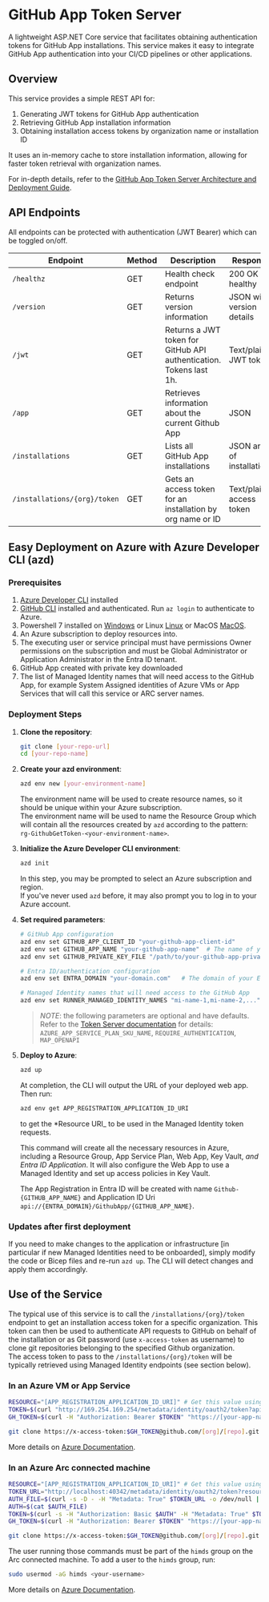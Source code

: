 # GitHub App Token Server

A lightweight ASP.NET Core service that facilitates obtaining authentication tokens for GitHub App installations. This service makes it easy to integrate GitHub App authentication into your CI/CD pipelines or other applications.

## Overview

This service provides a simple REST API for:

1. Generating JWT tokens for GitHub App authentication
2. Retrieving GitHub App installation information
3. Obtaining installation access tokens by organization name or installation ID

It uses an in-memory cache to store installation information, allowing for faster token retrieval with organization names.

For in-depth details, refer to the [GitHub App Token Server Architecture and Deployment Guide](docs/token-server.md).

## API Endpoints

All endpoints can be protected with authentication (JWT Bearer) which can be toggled on/off.

| Endpoint | Method | Description | Response |
|----------|--------|-------------|----------|
| `/healthz` | GET | Health check endpoint | 200 OK if healthy |
| `/version` | GET | Returns version information | JSON with version details |
| `/jwt` | GET | Returns a JWT token for GitHub API authentication. Tokens last 1h. | Text/plain JWT token |
| `/app` | GET | Retrieves information about the current Github App | JSON |
| `/installations` | GET | Lists all GitHub App installations | JSON array of installations |
| `/installations/{org}/token` | GET | Gets an access token for an installation by org name or ID | Text/plain access token |

## Easy Deployment on Azure with Azure Developer CLI (azd)

### Prerequisites

1. [Azure Developer CLI](https://learn.microsoft.com/azure/developer/azure-developer-cli/install-azd) installed
2. [GitHub CLI](https://cli.github.com/) installed and authenticated. Run `az login` to authenticate to Azure.
3. Powershell 7 installed on [Windows](https://learn.microsoft.com/en-us/powershell/scripting/install/installing-powershell-on-windows?view=powershell-7.5) or Linux [Linux](https://learn.microsoft.com/en-us/powershell/scripting/install/installing-powershell-core-on-linux?view=powershell-7.5) or MacOS [MacOS](https://learn.microsoft.com/en-us/powershell/scripting/install/installing-powershell-core-on-macos?view=powershell-7.5).
4. An Azure subscription to deploy resources into.
5. The executing user or service principal must have permissions Owner permissions on the subscription and must be Global Administrator or Application Administrator in the Entra ID tenant.
6. GitHub App created with private key downloaded
7. The list of Managed Identity names that will need access to the GitHub App, for example System Assigned identities of Azure VMs or App Services that will call this service or ARC server names.

### Deployment Steps

1. **Clone the repository**:

   ```bash
   git clone [your-repo-url]
   cd [your-repo-name]
   ```

2. **Create your azd environment**:

   ```bash
   azd env new [your-environment-name]
   ```

   The environment name will be used to create resource names, so it should be unique within your Azure subscription.  
   The environment name will be used to name the Resource Group which will contain all the resources created by `azd` according to the pattern: `rg-GithubGetToken-<your-environment-name>`.

3. **Initialize the Azure Developer CLI environment**:

   ```bash
   azd init
   ```

   In this step, you may be prompted to select an Azure subscription and region.  
   If you've never used `azd` before, it may also prompt you to log in to your Azure account.

4. **Set required parameters**:

   ```bash
   # GitHub App configuration
   azd env set GITHUB_APP_CLIENT_ID "your-github-app-client-id"
   azd env set GITHUB_APP_NAME "your-github-app-name"  # The name of your GitHub App
   azd env set GITHUB_PRIVATE_KEY_FILE "/path/to/your-github-app-private-key.pem"
   
   # Entra ID/authentication configuration
   azd env set ENTRA_DOMAIN "your-domain.com"   # The domain of your Entra ID tenant
   
   # Managed Identity names that will need access to the GitHub App
   azd env set RUNNER_MANAGED_IDENTITY_NAMES "mi-name-1,mi-name-2,..."  # Comma-separated list of Managed Identity names that will need access to the GitHub App. Don't put spaces between names.
   
   ```

   > *NOTE*: the following parameters are optional and have defaults. Refer to the [Token Server documentation](docs/token-server.md) for details: 
   > `AZURE_APP_SERVICE_PLAN_SKU_NAME`, `REQUIRE_AUTHENTICATION`, `MAP_OPENAPI`

5. **Deploy to Azure**:

   ```bash
   azd up
   ```

   At completion, the CLI will output the URL of your deployed web app. Then run:

   ```bash
   azd env get APP_REGISTRATION_APPLICATION_ID_URI
   ```

   to get the *Resource URI_ to be used in the Managed Identity token requests.

   This command will create all the necessary resources in Azure, including a Resource Group, App Service Plan, Web App, Key Vault, _and Entra ID Application_. It will also configure the Web App to use a Managed Identity and set up access policies in Key Vault.
    
   The App Registration in Entra ID will be created with name `Github-{GITHUB_APP_NAME}` and Application ID Uri `api://{ENTRA_DOMAIN}/GithubApp/{GITHUB_APP_NAME}`.

### Updates after first deployment

If you need to make changes to the application or infrastructure [in particular if new Managed Identities need to be onboarded], simply modify the code or Bicep files and re-run `azd up`. The CLI will detect changes and apply them accordingly.

## Use of the Service

The typical use of this service is to call the `/installations/{org}/token` endpoint to get an installation access token for a specific organization. This token can then be used to authenticate API requests to GitHub on behalf of the installation or as Git password (use `x-access-token` as username) to clone git repositories belonging to the specified Github organization.  
The access token to pass to the `/installations/{org}/token` will be typically retrieved using Managed Identity endpoints (see section below).

### In an Azure VM or App Service

```bash
RESOURCE="[APP_REGISTRATION_APPLICATION_ID_URI]" # Get this value using `azd env get APP_REGISTRATION_APPLICATION_ID_URI`
TOKEN=$(curl "http://169.254.169.254/metadata/identity/oauth2/token?api-version=2018-02-01&resource=$RESOURCE" -H Metadata:true | jq .access_token -r)
GH_TOKEN=$(curl -H "Authorization: Bearer $TOKEN" "https://[your-app-name].azurewebsites.net/installations/[org]/token")

git clone https://x-access-token:$GH_TOKEN@github.com/[org]/[repo].git
```

More details on [Azure Documentation](https://learn.microsoft.com/en-us/entra/identity/managed-identities-azure-resources/how-managed-identities-work-vm).

### In an Azure Arc connected machine

```bash
RESOURCE="[APP_REGISTRATION_APPLICATION_ID_URI]" # Get this value using `azd env get APP_REGISTRATION_APPLICATION_ID_URI`
TOKEN_URL="http://localhost:40342/metadata/identity/oauth2/token?resource=${RESOURCE}&api-version=2020-06-01"
AUTH_FILE=$(curl -s -D - -H "Metadata: True" $TOKEN_URL -o /dev/null | grep -i "Www-Authenticate: " | cut -f2 -d"=" | tr -d '\r')
AUTH=$(cat $AUTH_FILE)
TOKEN=$(curl -s -H "Authorization: Basic $AUTH" -H "Metadata: True" $TOKEN_URL | jq .access_token -r)
GH_TOKEN=$(curl -H "Authorization: Bearer $TOKEN" "https://[your-app-name].azurewebsites.net/installations/[org]/token")

git clone https://x-access-token:$GH_TOKEN@github.com/[org]/[repo].git

```

The user running those commands must be part of the `himds` group on the Arc connected machine. To add a user to the `himds` group, run:

```bash
sudo usermod -aG himds <your-username>
```

More details on [Azure Documentation](https://learn.microsoft.com/en-us/azure/azure-arc/servers/managed-identity-authentication).
